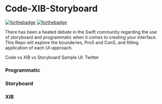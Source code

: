 # Code-XIB-Storyboard

[![forthebadge](http://forthebadge.com/images/badges/made-with-swift.svg)](http://forthebadge.com) [![forthebadge](http://forthebadge.com/images/badges/built-with-love.svg)](http://forthebadge.com)

There has been a heated debate in the Swift community regarding the use of storyboard and programmatic when it comes to creating your interface. This Repo will explore the bounderies, ProS and ConS, and fitting application of each UI-approach.

Code vs XIB vs Storyboard
Sample UI: Twitter


### Programmatic

### Storyboard

### XIB

